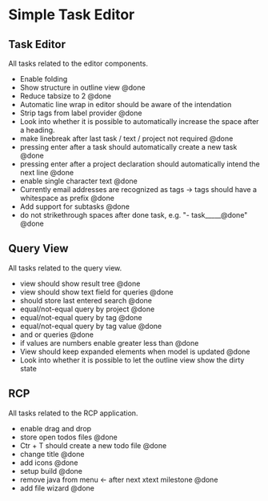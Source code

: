 # Simple Task Editor
		
## Task Editor
		
All tasks related to the editor components.
		
*  Enable folding 
*  Show structure in outline view @done
*  Reduce tabsize to 2 @done
*  Automatic line wrap in editor should be aware of the intendation 
*  Strip tags from label provider  @done
*  Look into whether it is possible to automatically increase the space after a heading.
*  make linebreak after last task / text / project not required  @done
*  pressing enter after a task should automatically create a new task @done
*  pressing enter after a project declaration should automatically intend the next line @done
*  enable single character text @done
*  Currently email addresses are recognized as tags -> tags should have a whitespace as prefix @done
*  Add support for subtasks @done
*  do not strikethrough spaces after done task, e.g. "-  task_____@done" @done 
		
## Query View
		
All tasks related to the query view.
		
*  view should show result tree @done
*  view should show text field for queries  @done
*  should store last entered search @done
*  equal/not-equal query by project  @done
*  equal/not-equal query by tag  @done 
*  equal/not-equal query by tag value  @done
*  and or queries  @done
*  if values are numbers enable greater less than  @done 
*  View should keep expanded elements when model is updated @done
*  Look into whether it is possible to let the outline view show the dirty state
		
## RCP
		
All tasks related to the RCP application.
		
*   enable drag and drop
*   store open todos files @done
*   Ctr + T should create a new todo file @done
*   change title @done
*   add icons @done
*   setup build @done
*   remove java from menu <-  after next xtext milestone @done
*   add file wizard @done
		
